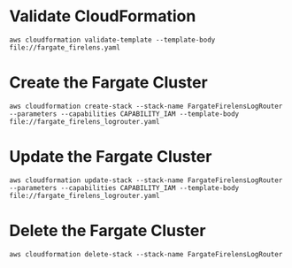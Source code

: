 # Validate CloudFormation
`aws cloudformation validate-template --template-body file://fargate_firelens.yaml`

# Create the Fargate Cluster
`aws cloudformation create-stack --stack-name FargateFirelensLogRouter --parameters --capabilities CAPABILITY_IAM --template-body file://fargate_firelens_logrouter.yaml`

# Update the Fargate Cluster
`aws cloudformation update-stack --stack-name FargateFirelensLogRouter --parameters --capabilities CAPABILITY_IAM --template-body file://fargate_firelens_logrouter.yaml`

# Delete the Fargate Cluster
`aws cloudformation delete-stack --stack-name FargateFirelensLogRouter`

